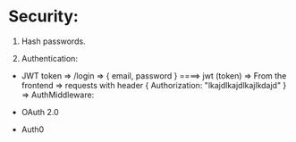 # Security:

1. Hash passwords.

2. Authentication:

- JWT token
  => /login => { email, password } ====> jwt (token)
  => From the frontend => requests with header { Authorization: "lkajdlkajdlkajlkdajd" }
  => AuthMiddleware:

- OAuth 2.0
- Auth0
